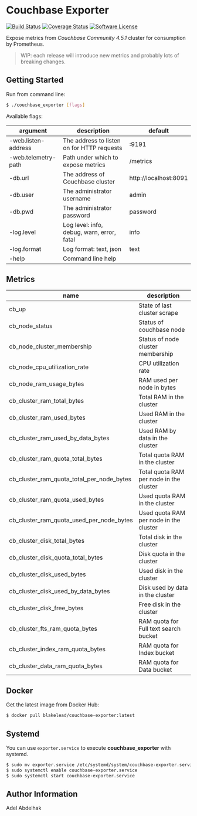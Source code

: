 Couchbase Exporter
==================

[![Build Status](https://travis-ci.org/blakelead/couchbase_exporter.svg?branch=master)](https://travis-ci.org/blakelead/couchbase_exporter)
[![Coverage Status](https://coveralls.io/repos/github/blakelead/couchbase_exporter/badge.svg?branch=master)](https://coveralls.io/github/blakelead/couchbase_exporter?branch=master)
[![Software License](https://img.shields.io/badge/license-MIT-green.svg)](/LICENSE.txt)

Expose metrics from *Couchbase Community 4.5.1* cluster for consumption by Prometheus.

> WIP: each release will introduce new metrics and probably lots of breaking changes.

Getting Started
---------------

Run from command line:

```bash
$ ./couchbase_exporter [flags]
```

Available flags:

| argument            | description                                | default               |
|---------------------|--------------------------------------------|-----------------------|
| -web.listen-address | The address to listen on for HTTP requests | :9191                 |
| -web.telemetry-path | Path under which to expose metrics         | /metrics              |
| -db.url             | The address of Couchbase cluster           | http://localhost:8091 |
| -db.user            | The administrator username                 | admin                 |
| -db.pwd             | The administrator password                 | password              |
| -log.level          | Log level: info, debug, warn, error, fatal | info                  |
| -log.format         | Log format: text, json                     | text                  |
| -help               | Command line help                          |                       |

Metrics
-------

| name                                      | description                             |
|-------------------------------------------|-----------------------------------------|
| cb_up                                     | State of last cluster scrape            |
| cb_node_status                            | Status of couchbase node                |
| cb_node_cluster_membership                | Status of node cluster membership       |
| cb_node_cpu_utilization_rate              | CPU utilization rate                    |
| cb_node_ram_usage_bytes                   | RAM used per node in bytes              |
| cb_cluster_ram_total_bytes                | Total RAM in the cluster                |
| cb_cluster_ram_used_bytes                 | Used RAM in the cluster                 |
| cb_cluster_ram_used_by_data_bytes         | Used RAM by data in the cluster         |
| cb_cluster_ram_quota_total_bytes          | Total quota RAM in the cluster          |
| cb_cluster_ram_quota_total_per_node_bytes | Total quota RAM per node in the cluster |
| cb_cluster_ram_quota_used_bytes           | Used quota RAM in the cluster           |
| cb_cluster_ram_quota_used_per_node_bytes  | Used quota RAM per node in the cluster  |
| cb_cluster_disk_total_bytes               | Total disk in the cluster               |
| cb_cluster_disk_quota_total_bytes         | Disk quota in the cluster               |
| cb_cluster_disk_used_bytes                | Used disk in the cluster                |
| cb_cluster_disk_used_by_data_bytes        | Disk used by data in the cluster        |
| cb_cluster_disk_free_bytes                | Free disk in the cluster                |
| cb_cluster_fts_ram_quota_bytes            | RAM quota for Full text search bucket   |
| cb_cluster_index_ram_quota_bytes          | RAM quota for Index bucket              |
| cb_cluster_data_ram_quota_bytes           | RAM quota for Data bucket               |

Docker
------

Get the latest image from Docker Hub:

```bash
$ docker pull blakelead/couchbase-exporter:latest
```

Systemd
-------

You can use `exporter.service` to execute **couchbase_exporter** with systemd.

```bash
$ sudo mv exporter.service /etc/systemd/system/couchbase-exporter.service
$ sudo systemctl enable couchbase-exporter.service
$ sudo systemctl start couchbase-exporter.service
```

Author Information
------------------

Adel Abdelhak